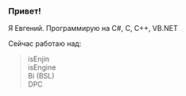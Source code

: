 ### Привет!  
Я Евгений. Программирую на C#, C, C++, VB.NET  

Сейчас работаю над:
>isEnjin  
isEngine  
Bi (BSL)  
DPC
